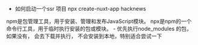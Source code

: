 - 如何启动一个ssr 项目
    npx create-nuxt-app hacknews

npm是包管理工具，用于安装、管理和发布JavaScript模块。
npx是npm的一个命令行工具，用于临时执行安装的包或模块。
    - 优先执行node_modules 的包， 如果没有， 会去下载并执行， 不会安装到本地，特别适合尝试一下
    
